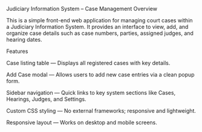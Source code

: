  Judiciary Information System – Case Management
 Overview

This is a simple front-end web application for managing court cases within a Judiciary Information System.
It provides an interface to view, add, and organize case details such as case numbers, parties, assigned judges, and hearing dates.

 Features

 Case listing table — Displays all registered cases with key details.

 Add Case modal — Allows users to add new case entries via a clean popup form.

 Sidebar navigation — Quick links to key system sections like Cases, Hearings, Judges, and Settings.

 Custom CSS styling — No external frameworks; responsive and lightweight.

 Responsive layout — Works on desktop and mobile screens.
